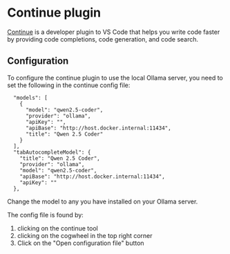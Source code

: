 # Continue plugin

[Continue](https://docs.continue.dev/) is a developer plugin to VS Code that helps you write code faster by providing code completions, code generation, and code search.

## Configuration

To configure the continue plugin to use the local Ollama server, you need to set the following in the continue config file:

```
  "models": [
    {
      "model": "qwen2.5-coder",
      "provider": "ollama",
      "apiKey": "",
      "apiBase": "http://host.docker.internal:11434",
      "title": "Qwen 2.5 Coder"
    }
  ],
  "tabAutocompleteModel": {
    "title": "Qwen 2.5 Coder",
    "provider": "ollama",
    "model": "qwen2.5-coder",
    "apiBase": "http://host.docker.internal:11434",
    "apiKey": ""
  },
```

Change the model to any you have installed on your Ollama server.

The config file is found by:

1. clicking on the continue tool
2. clicking on the cogwheel in the top right corner
3. Click on the "Open configuration file" button
